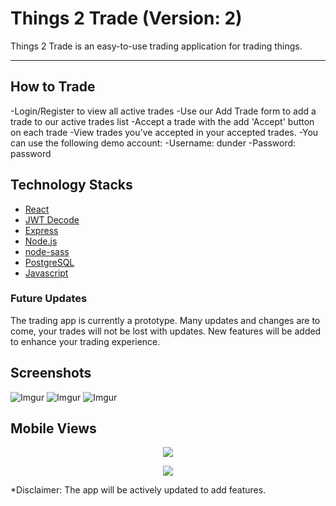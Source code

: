 # Things 2 Trade (Version: 2)

Things 2 Trade is an easy-to-use trading application for trading things.

***

## How to Trade
-Login/Register to view all active trades
-Use our Add Trade form to add a trade to our active trades list
-Accept a trade with the add 'Accept' button on each trade
-View trades you've accepted in your accepted trades.
-You can use the following demo account:
-Username: dunder
-Password: password

## Technology Stacks

* [React](https://reactjs.org)
* [JWT Decode](https://jwt.io/)
* [Express](https://expressjs.com/)
* [Node.js](https://nodejs.org/en/)
* [node-sass](https://www.npmjs.com/package/node-sass)
* [PostgreSQL](https://www.postgresql.org)
* [Javascript](https://www.javascript.com)

### Future Updates

The trading app is currently a prototype. Many updates and changes are to come, your trades will not be lost with updates.
New features will be added to enhance your trading experience.


## Screenshots

![Imgur](https://i.imgur.com/w76BIAh.png)
![Imgur](https://i.imgur.com/zLN35Ui.png)
![Imgur](https://i.imgur.com/G5Awrta.png)<br/>

## Mobile Views

<p align="center">
  <img src="https://i.imgur.com/RLd1xk0.png">
</p>

<p align="center">
  <img src="https://i.imgur.com/7tf4DwX.png">
</p>


*Disclaimer: The app will be actively updated to add features.
